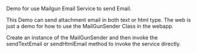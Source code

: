 Demo for use Mailgun Email Service to send Email.

This Demo can send attachment email in both text or html type. The web is just a demo for how to use the MailGunSender Class in the webapp.

Create an instance of the MailGunSender and then invoke the sendTextEmail or sendHtmlEmail method to invoke the service directly.
